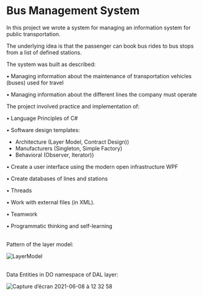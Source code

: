 
# Bus Management System

In this project we wrote a system for managing an information system for public transportation.

The underlying idea is that the passenger can book bus rides to bus stops from a list of defined stations.

The system was built as described:

• Managing information about the maintenance of transportation vehicles (buses) used for travel

• Managing information about the different lines the company must operate


The project involved practice and implementation of:

• Language Principles of C#

• Software design templates:

  - Architecture (Layer Model, Contract Design))
  - Manufacturers (Singleton, Simple Factory)
  - Behavioral (Observer, Iterator))
  
• Create a user interface using the modern open infrastructure WPF

• Create databases of lines and stations

• Threads

• Work with external files (in XML).

• Teamwork

• Programmatic thinking and self-learning

<br />
Pattern of the layer model:

![LayerModel](https://user-images.githubusercontent.com/73399121/121160538-db7ad380-c854-11eb-8e1c-9da71e96f2d9.png)

<br />
Data Entities in DO namespace of DAL layer:

![Capture d’écran 2021-06-08 à 12 32 58](https://user-images.githubusercontent.com/73399121/121161694-eda94180-c855-11eb-93fa-85f17524fb9f.png)
